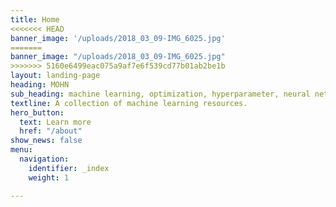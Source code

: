 ```yaml
---
title: Home
<<<<<<< HEAD
banner_image: '/uploads/2018_03_09-IMG_6025.jpg'
=======
banner_image: "/uploads/2018_03_09-IMG_6025.jpg"
>>>>>>> 5160e6499eac075a9af7e6f539cd77b01ab2be1b
layout: landing-page
heading: MOHN
sub_heading: machine learning, optimization, hyperparameter, neural networks
textline: A collection of machine learning resources.
hero_button:
  text: Learn more
  href: "/about"
show_news: false
menu:
  navigation:
    identifier: _index
    weight: 1

---
```

